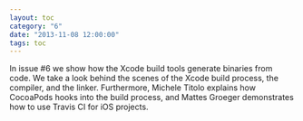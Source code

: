 ```yaml
---
layout: toc
category: "6"
date: "2013-11-08 12:00:00"
tags: toc
---
```


In issue #6 we show how the Xcode build tools generate binaries from code. We take a look behind the scenes of the Xcode build process, the compiler, and the linker. Furthermore, Michele Titolo explains how CocoaPods hooks into the build process, and Mattes Groeger demonstrates how to use Travis CI for iOS projects.